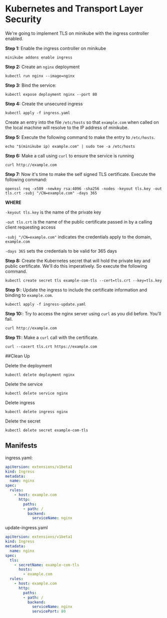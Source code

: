 # Kubernetes and Transport Layer Security

We're going to implement TLS on minikube with the ingress controller enabled.

**Step 1:** Enable the ingress controller on minikube

`minikube addons enable ingress`

**Step 2:** Create an `nginx` deployment

`kubectl run nginx --image=nginx`

**Step 3:** Bind the service:

`kubectl expose deployment nginx --port 80`

**Step 4:** Create the unsecured ingress

`kubectl apply -f ingress.yaml`

Create an entry into the file `/etc/hosts` so that `example.com` when called on the local machine will
resolve to the IP address of minikube.

**Step 5:** Execute the following command to make the entry to `/etc/hosts`.

`echo "$(minikube ip) example.com" | sudo tee -a /etc/hosts`

**Step 6:** Make a call using `curl` to ensure the service is running

`curl http://example.com`

**Step 7:** Now it's time to make the self signed TLS certificate. Execute the following command:

`openssl req -x509 -newkey rsa:4096 -sha256 -nodes -keyout tls.key -out tls.crt -subj "/CN=example.com" -days 365`

**WHERE**

`-keyout tls.key` is the name of the private key

`-out tls.crt` is the name of the public certificate passed in by a calling client requesting access

`-subj "/CN=example.com"` indicates the credentials apply to the domain, `example.com`

`-days 365` sets the credentials to be valid for 365 days

**Step 8:** Create the Kubernetes secret that will hold the private key and public certificate. We'll do
this imperatively. So execute the following command.

`kubectl create secret tls example-com-tls --cert=tls.crt --key=tls.key`

**Step 9:**: Update the ingress to include the certificate information and binding to `example.com`.

`kubectl apply -f ingress-update.yaml`

**Step 10:**: Try to access the nginx server using `curl` as you did before. You'll fail.

`curl http://example.com`

**Step 11:**: Make a `curl` call with the certificate.

`curl --cacert tls.crt https://example.com`

##Clean Up

Delete the deployment

`kubectl delete deployment nginx`

Delete the service

`kubectl delete service nginx`

Delete ingress

`kubectl delete ingress nginx`

Delete the secret

`kubectl delete secret example-com-tls`

## Manifests

ingress.yaml:

```yaml
apiVersion: extensions/v1beta1
kind: Ingress
metadata:
  name: nginx
spec:
  rules:
    - host: example.com
      http:
        paths:
        - path: /
          backend:
            serviceName: nginx
```

update-ingress.yaml
```yaml
apiVersion: extensions/v1beta1
kind: Ingress
metadata:
  name: nginx
spec:
  tls:
    - secretName: example-com-tls
      hosts:
        - example.com
  rules:
    - host: example.com
      http:
        paths:
        - path: /
          backend:
            serviceName: nginx
            servicePort: 80

```





